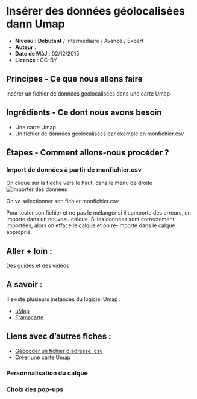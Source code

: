# Insérer des données géolocalisées dann Umap

- **Niveau** : **Débutant** / Intermédiaire / Avancé / Expert
- **Auteur** : 
- **Date de MàJ** : 02/12/2015
- **Licence** : CC-BY

## Principes - Ce que nous allons faire
Insérer un fichier de données géolocalisées dans une carte Umap

## Ingrédients - Ce dont nous avons besoin
- Une carte Umap
- Un fichier de données géolocalisées par exemple en monfichier.csv

## Étapes - Comment allons-nous procéder ?
### Import de données à partir de monfichier.csv
On clique sur la flèche vers le haut, dans le menu de droite
![Importer des données](https://wiki.openstreetmap.org/w/images/f/f7/Importer_des_donn%C3%A9es_sur_uMap_-_Etape0.PNG)

On va sélectionner son fichier monfichier.csv

Pour tester son fichier et ne pas le mélanger si il comporte des erreurs, on importe dans un nouveau calque. Si les données sont correctement importées, alors on efface le calque et on re-importe dans le calque approprié.


## Aller + loin : 
[Des guides](http://wiki.openstreetmap.org/wiki/FR:UMap/Guide) et [des vidéos](http://wiki.openstreetmap.org/wiki/UMap#Screencasts)

## A savoir : 
Il existe plusieurs instances du logiciel Umap :
* [uMap](http://umap.openstreetmap.fr/fr/)
* [Framacarte](https://framacarte.org)

## Liens avec d’autres fiches : 
- [Géocoder un fichier d'adresse .csv](http://www.multibao.org/infolab-cd33/datalunch/geocodage.md)
- [Créer une carte Umap](http://www.multibao.org/infolab-cd33/datalunch/umap_creer_une_carte.md)











### Personnalisation du calque

### Choix des pop-ups

